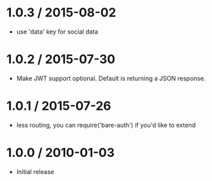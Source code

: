 
1.0.3 / 2015-08-02
==================

  * use 'data' key for social data

1.0.2 / 2015-07-30
==================

  * Make JWT support optional. Default is returning a JSON response.

1.0.1 / 2015-07-26
==================

  * less routing, you can require('bare-auth') if you'd like to extend

1.0.0 / 2010-01-03
==================

  * Initial release

